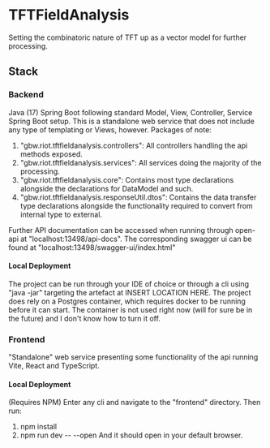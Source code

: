 # TFTFieldAnalysis
Setting the combinatoric nature of TFT up as a vector model for further processing. 

## Stack

### Backend

Java (17) Spring Boot following standard Model, View, Controller, Service Spring Boot setup. This is a standalone web service that does not include any type of templating or Views, however.
Packages of note:
1. "gbw.riot.tftfieldanalysis.controllers": All controllers handling the api methods exposed.
2. "gbw.riot.tftfieldanalysis.services": All services doing the majority of the processing.
3. "gbw.riot.tftfieldanalysis.core": Contains most type declarations alongside the declarations for DataModel and such.
4. "gbw.riot.tftfieldanalysis.responseUtil.dtos": Contains the data transfer type declarations alongside the functionality required to convert from internal type to external.

Further API documentation can be accessed when running through open-api at "localhost:13498/api-docs". The corresponding swagger ui can be found at "localhost:13498/swagger-ui/index.html"

#### Local Deployment

The project can be run through your IDE of choice or through a cli using "java -jar" targeting the artefact at INSERT LOCATION HERE.
The project does rely on a Postgres container, which requires docker to be running before it can start. The container is not used right now (will for sure be in the future) and I don't know how to turn it off.

### Frontend 

"Standalone" web service presenting some functionality of the api running Vite, React and TypeScript.

#### Local Deployment

(Requires NPM)
Enter any cli and navigate to the "frontend" directory. Then run:
1. npm install
2. npm run dev -- --open
And it should open in your default browser.
